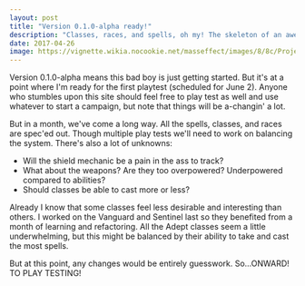 ```yaml
---
layout: post
title: "Version 0.1.0-alpha ready!"
description: "Classes, races, and spells, oh my! The skeleton of an awesome homebrew."
date: 2017-04-26
image: https://vignette.wikia.nocookie.net/masseffect/images/8/8c/Project_lazarus_-_shep_skeleton_%28after%29.png/revision/latest/scale-to-width-down/640?cb=20140710175851
---
```


Version 0.1.0-alpha means this bad boy is just getting started. But it's at a point where I'm ready for the first
playtest (scheduled for June 2). Anyone who stumbles upon this site should feel free to play test as well and use whatever
to start a campaign, but note that things will be a-changin' a lot.

But in a month, we've come a long way. All the spells, classes, and races are spec'ed out. Though multiple play tests we'll
need to work on balancing the system. There's also a lot of unknowns:

- Will the shield mechanic be a pain in the ass to track?
- What about the weapons? Are they too overpowered? Underpowered compared to abilities?
- Should classes be able to cast more or less?

Already I know that some classes feel less desirable and interesting than others. I worked on the Vanguard and Sentinel last
so they benefited from a month of learning and refactoring. All the Adept classes seem a little underwhelming, but this might
be balanced by their ability to take and cast the most spells.

But at this point, any changes would be entirely guesswork. So...ONWARD! TO PLAY TESTING!